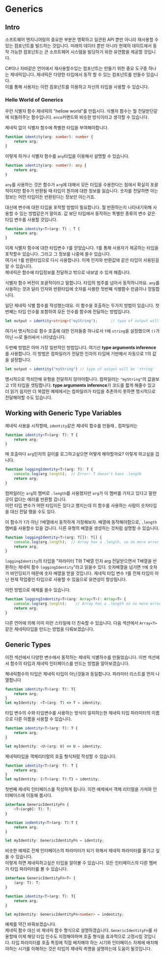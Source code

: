 # Generics

## Intro
소프트웨어 엔지니어링의 중요한 부분은 명확하고 일관된 API 뿐만 아니라 재사용할 수 있는 컴포넌트를 빌드하는 것입니다.
미래의 데이터 뿐만 아니라 현재의 데이트에서 동작 가능한 컴포넌트는 큰 소프트웨어 시스템을 빌딩하기 위한 유연함을 제공할 것입니다.  

C#이나 자바같은 언어에서 재사용할수있는 컴포넌트는 만들기 위한 중요 도구중 하나는 제네릭입니다. 제네릭은 다양한 타입에서 동작 할 수 있는 컴포넌트를 만들수 있습니다.  
이를 통해 사용자는 이런 컴포넌트를 이용하고 자신의 타입을 사용할 수 있습니다.  


### Hello World of Generics
우런 식별자 함수 제네릭의 "hellow world"를 만듭시다. 식별자 함수는 뭘 전달받던같에 되돌려주는 함수입니다. `enco`커맨드와 비슷한 방식이라고 생각할 수 있습니다.  

제네릭 없이 식별자 함수에 특별한 타입을 부여해야합니다.
```ts
function identity(arg: number): number {
    return arg;
}
```
이렇게 하거나 식별자 함수를 `any`타입을 이용해서 설명할 수 있습니다.
```ts
function identity(arg: number): any {
    return arg;
}
```
`any`를 사용하는 것은 함수가 `arg`에 대해서 모든 타입을 수용한다는 점에서 확실히 포괄적이지만 함수가 반환될 때 타입이 뭔지에 대한 정보를 잃습니다. 숫자를 전달하면 아는 정보는 어떤 타입이든 반환된다는 정보만 아는거죠.  

대신에 변수에 대한 타입을 포착할 방법이 필요합니다. 뭘 반환하는지 나타내기위해 사용할 수 있는 방법같은거 말이죠.
값 보단 타입에서 동작하는 특별한 종류의 변수 같은 타입 변수를 사용할 것입니다.  
```ts
function identity<T>(arg: T) : T {
    return arg;
}
```
이제 식별자 함수에 대한 타입변수 `T`를 얻었습니다. `T`를 통해 사용자가 제공하는 타입을 포착할수 있습니다. 그리고 그 정보를 나중에 쓸수 있습니다.  
여기서 `T`를 반환타입으로 다시 사용합니다. 이제 인자와 반환값에 같은 타입이 사용된걸 알 수 있습니다.  
제네릭은 함수에 타입정보를 전달하고 밖으로 내보낼 수 있게 해줍니다.  

식별자 함수 버전이 포괄적이라고 말합니다. 타입의 범주를 넘어서 동작하니까요. `any`를 사용하는 것과 달리 인자와 반환타입에 숫자를 사용한 첫번째 식별함수 만큼이나 정밀합니다.  

일단 제네릭 식별 함수를 작성했는데요. 이 함수을 호출하는 두가지 방법이 있습니다. 
첫번째는 타입 인수를 포함하여 모든 인수를 함수에 전달하는 방법입니다.
```ts
let output = identity<string>("myString");      // type of output will be 'string'
```

여기서 명시적으로 함수 호출에 대한 인자들중 하나로서 `T`에 `string`을 설정했으며 `()`가 아닌 `<>`로 둘러싸서 나타냈습니다.  

두번째 방법은 아마 가장 일반적인 방법입니다. 
여기선 **type arguments inference**를 사용합니다. 이 방법은 컴파일러가 전달한 인자의 타입에 기반해서 자동으로 `T`의 값을 설정합니다.
```ts
let output = identity("myString") // type of output will be 'string'
```

명시적으로  꺽쇠안에 유형을 전달하지 않아야합니다. 컴파일러는 `"myString"`의 값을보고  `T`의 타입을 셋팅합니다. **type arguments inference**가  코드를 짧게 해줄수 있고 더 읽기 쉽지만 더 복잡한 예제에서는 컴파일러가 타입을 추촌하지 못하면 명시적으로 전달해야할 수도 있습니다.  

## Working with Generic Type Variables
제네릭 사용을 시작할때, `identity`같은 제네릭 함수를 만들때 , 컴파일러는 


```ts
function identity<T>(arg: T): T {
    return arg;
}
```
매 호출마다 `arg`인자의 길이를 로그하고싶으면 어떻게 해야할까요? 이렇게 하고싶을 겁니다.
```ts
function loggingIdentity<T>(arg: T): T {
    console.log(arg.length);  // Error: T doesn't have .length
    return arg;
}
```
컴파일러는 `arg`의 멤버로 `.length`를 사용했지만 `arg`가 이 멤버를 가지고 있다고 말한 곳이 없다는 에러를 반환할 겁니다.   
이런 타입 변수가 어떤 타입이든 있다고 했지는데 이 함수를 사용하는 사람이 숫자타입을 대신 전달 했을 수도 있다.  

이 함수가 `T`가 아닌 `T`배열에서 동작하게 가정해보자. 배열에 동작해야함으로, `.length`멤버를 사용할수 있을 겁니다. 
다른 유형의 배열을 생성하는 것처럼 설명할 수 있습니다.

```ts
function loggingIdentity<T>(arg: T[]): T[] {
    console.log(arg.length);  // Array has a .length, so no more error
    return arg;
}
```
`loggingIdentity`의 타입을  "파라미터 T와 T배열 인자 arg 전달받으면서 T배열을 반환하는 제네릭 함수 `loggingIdentity`"라고 읽을수 있다.  숫자배열을 넘기면 `T`에 숫자가 바인딩되기 때문에 숫자 배열을 받을 것입니다.  제네릭 타입 변수 `T`를 전체 타입이 아닌 현재 작업중인 타입으로 사용할 수 있음으로 유연성이 향상됩니다.  

이런 방법으로 예제를 쓸수 있습니다.
```ts
function loggingIndentity<T>(arg: Array<T>): Array<T> {
    console.log(arg.length);    // Array has a .length so no more error
    return arg;
}
```
다른 언어에 의해 이미 이런 스타일에 더 친숙할 수 있습니다. 다음 섹션에서 `Array<T>`같은 제네릭타입을 만드는 방법을 다뤄보겠습니다.


## Generic Types
이전 섹션에서 다양한 변수에서 동작하는 제네릭 식별하수를 만들었습니다.  이번 섹션에서 함수의 타입과 제네릭 인터페이스를 만드는 방법을 알아보겠습니다.  

제네릭함수의 타입은 제네릭 타입이 아닌것들과 동일합니다. 파라미터 리스트를 먼저 나열합니다
```ts
function identity<T>(arg: T): T{
    return arg;
}
let myIdentity: <T>(arg: T) => T = identity;
```
타입 변수의 수와 타입변수를 사용하는 방식이 일치하는한 제네릭 타입 파라미터의 이름으로 다른 이름을 사용할 수 있습니다.  

```ts
function identity<T>(arg: T): T {
    return arg;
}

let myIdentity: <U>(arg: U) => U = identity;
```  

제네릭타입을 객체리터럴의 호출 형식처럼 작성할 수 있습니다.
```ts
function identity<T>(arg: T): T {
    return arg;
}
let myIdentity: {<T>(arg: T):T} = identity;
```  

첫번째 제네릭 인터페이스를 작성하게 됩니다. 
이전 예제에서 객체 리터럴을 가져와 인터페이스에 이동해 봅시다.
```ts
interface GenericIdentityFn {
    <T>(arg0]: T): T;
}

function indentity<T>(arg: T):T {
    return arg;
}

let myIdentity: GenericIdentityFn = identity;
```
비슷한 예제로 전체 인터페이스의 파라미터가 되기 위해서 제네릭 파라미터를 옮기고 싶을 수 있습니다.   
이렇게 하면 제네릭하고싶은 타입을 알아볼 수 있습니다. 모든 인터페이스의 다른 멤버가 타입 파라미터를 볼 수 있습니다.

```ts
interface GenericIdentityFn<T> {
    (arg: T): T;
}

function identity<T>(arg: T): T{
    return arg;
}

let myIdentity: GenericIdentityFn<number> = indentity;
```

예제를 약간 바꿔보겠습니다.   
제네릭 함수 대신 비 제네릭 함수 형식으로 설명하겠습니다. 
`GenericIdentityFn`를 사용할때 이제 해당 타입 인수도 지정해야하며 호출 형식을 효과적으로 고정시킬 것입니다. 
타입 파라미터를 호출 특징에 직접 배치해야 하는 시기와 인터페이스 자체에 배치해야하는 시기를 이해하는 것은 타입의 제네릭 측명을 설명하는데 도움이 될것입니다.  
